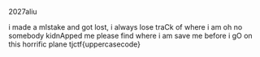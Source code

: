 2027aliu

i made a mIstake and got lost, i always lose traCk of where i am oh no somebody kidnApped me please find where i am save me before i gO on this horrific plane tjctf{uppercasecode}
